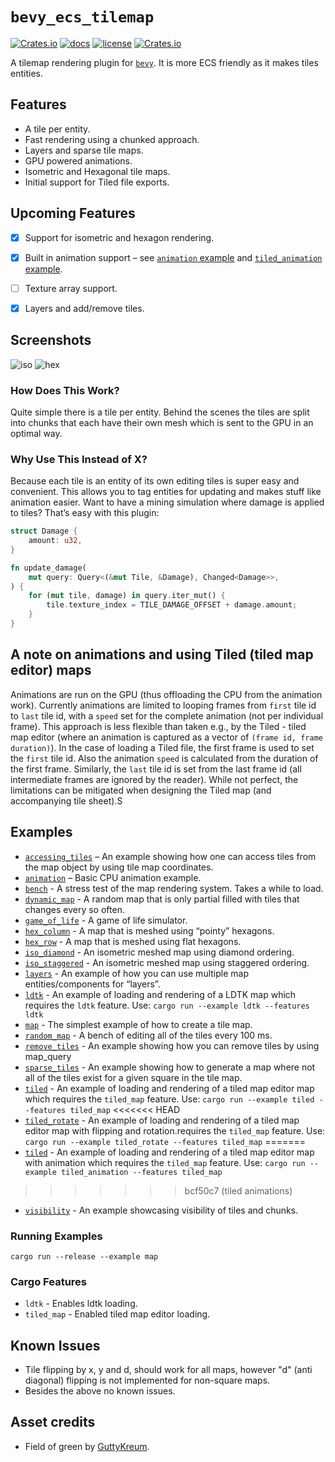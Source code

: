 # `bevy_ecs_tilemap`

[![Crates.io](https://img.shields.io/crates/v/bevy_ecs_tilemap)](https://crates.io/crates/bevy_ecs_tilemap)
[![docs](https://docs.rs/bevy_ecs_tilemap/badge.svg)](https://docs.rs/bevy_ecs_tilemap/)
[![license](https://img.shields.io/badge/license-MIT-blue.svg)](https://github.com/StarArawn/bevy_ecs_tilemap/blob/main/LICENSE)
[![Crates.io](https://img.shields.io/crates/d/bevy_ecs_tilemap)](https://crates.io/crates/bevy_ecs_tilemap)

A tilemap rendering plugin for [`bevy`](https://bevyengine.org/). It is more ECS friendly as it makes tiles entities.

## Features
 - A tile per entity.
 - Fast rendering using a chunked approach.
 - Layers and sparse tile maps.
 - GPU powered animations.
 - Isometric and Hexagonal tile maps.
 - Initial support for Tiled file exports.

## Upcoming Features
 - [x] Support for isometric and hexagon rendering.
 - [x] Built in animation support  – see [`animation` example](examples/animation.rs) and [`tiled_animation` example](examples/tiled_animation.rs).
 - [ ] Texture array support.
 - [x] Layers and add/remove tiles.


## Screenshots
![iso](screenshots/iso.png)
![hex](screenshots/hex.png)

### How Does This Work?
Quite simple there is a tile per entity. Behind the scenes the tiles are split into chunks that each have their own mesh which is sent to the GPU in an optimal way.

### Why Use This Instead of X?
Because each tile is an entity of its own editing tiles is super easy and convenient. This allows you to tag entities for updating and makes stuff like animation easier. Want to have a mining simulation where damage is applied to tiles? That’s easy with this plugin:

```rust
struct Damage {
    amount: u32,
}

fn update_damage(
    mut query: Query<(&mut Tile, &Damage), Changed<Damage>>,
) {
    for (mut tile, damage) in query.iter_mut() {
        tile.texture_index = TILE_DAMAGE_OFFSET + damage.amount;
    }
}
```

## A note on animations and using Tiled (tiled map editor) maps

Animations are run on the GPU (thus offloading the CPU from the animation work). Currently animations are limited to looping frames from `first` tile id to `last` tile id, with a `speed` set for the complete animation (not per individual frame). This approach is less flexible than taken e.g., by the Tiled - tiled map editor (where an animation is captured as a vector of `(frame id, frame duration)`). In the case of loading a Tiled file, the first frame is used to set the `first` tile id. Also the animation `speed` is calculated from the duration of the first frame. Similarly, the `last` tile id is set from the last frame id (all intermediate frames are ignored by the reader). While not perfect, the limitations can be mitigated when designing the Tiled map (and accompanying tile sheet).S

## Examples
 - [`accessing_tiles`](examples/accessing_tiles.rs) – An example showing how one can access tiles from the map object by using tile map coordinates.
 - [`animation`](examples/animation.rs) – Basic CPU animation example.
 - [`bench`](examples/bench.rs) - A stress test of the map rendering system. Takes a while to load.
 - [`dynamic_map`](examples/dynamic_map.rs) - A random map that is only partial filled with tiles that changes every so often.
 - [`game_of_life`](examples/game_of_life.rs) - A game of life simulator.
 - [`hex_column`](examples/hex_column.rs) - A map that is meshed using “pointy” hexagons.
 - [`hex_row`](examples/hex_row.rs) - A map that is meshed using flat hexagons.
 - [`iso_diamond`](examples/iso_diamond.rs) - An isometric meshed map using diamond ordering.
 - [`iso_staggered`](examples/iso_staggered.rs) - An isometric meshed map using staggered ordering.
 - [`layers`](examples/layers.rs) - An example of how you can use multiple map entities/components for “layers”.
 - [`ldtk`](examples/ldtk.rs) - An example of loading and rendering of a LDTK map which requires the `ldtk` feature. Use: `cargo run --example ldtk --features ldtk`
 - [`map`](examples/map.rs) - The simplest example of how to create a tile map.
 - [`random_map`](examples/random_map.rs) - A bench of editing all of the tiles every 100 ms.
 - [`remove_tiles`](examples/remove_tiles.rs) - An example showing how you can remove tiles by using map_query
 - [`sparse_tiles`](examples/sparse_tiles.rs) - An example showing how to generate a map where not all of the tiles exist for a given square in the tile map.
 - [`tiled`](examples/tiled.rs) - An example of loading and rendering of a tiled map editor map which requires the `tiled_map` feature. Use: `cargo run --example tiled --features tiled_map`
<<<<<<< HEAD
 - [`tiled_rotate`](examples/tiled_rotate.rs) - An example of loading and rendering of a tiled map editor map with flipping and rotation.requires the `tiled_map` feature. Use: `cargo run --example tiled_rotate --features tiled_map`
=======
 - [`tiled`](examples/tiled_animation.rs) - An example of loading and rendering of a tiled map editor map with animation which requires the `tiled_map` feature. Use: `cargo run --example tiled_animation --features tiled_map`
>>>>>>> bcf50c7 (tiled animations)
 - [`visibility`](examples/visibility.rs) - An example showcasing visibility of tiles and chunks.

### Running Examples

```
cargo run --release --example map
```

### Cargo Features
- `ldtk` - Enables ldtk loading.
- `tiled_map` - Enabled tiled map editor loading.

## Known Issues
 - Tile flipping by x, y and d, should work for all maps, however "d" (anti diagonal) flipping is not implemented for non-square maps.
 - Besides the above no known issues.

## Asset credits
 - Field of green by [GuttyKreum](https://guttykreum.itch.io/).
